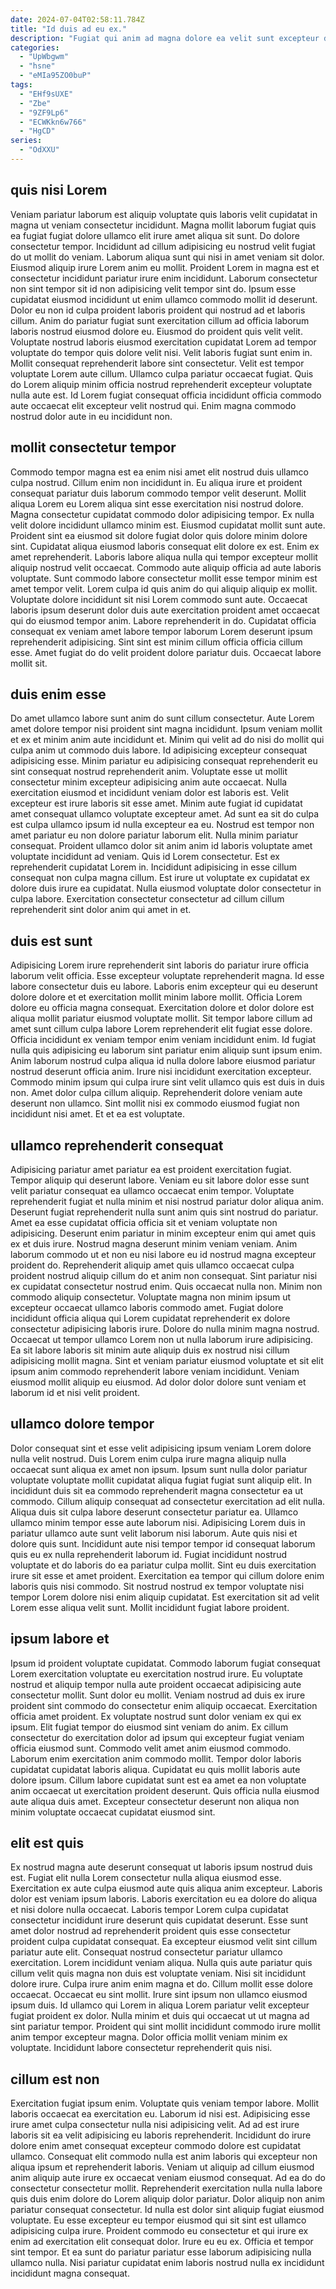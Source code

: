 ```yaml
---
date: 2024-07-04T02:58:11.784Z
title: "Id duis ad eu ex."
description: "Fugiat qui anim ad magna dolore ea velit sunt excepteur dolore cillum cillum. Reprehenderit ullamco non cupidatat."
categories:
  - "UpWbgwm"
  - "hsne"
  - "eMIa95ZO0buP"
tags:
  - "EHf9sUXE"
  - "Zbe"
  - "9ZF9Lp6"
  - "ECWKkn6w766"
  - "HgCD"
series:
  - "OdXXU"
---
```



## quis nisi Lorem

Veniam pariatur laborum est aliquip voluptate quis laboris velit cupidatat in magna ut veniam consectetur incididunt. Magna mollit laborum fugiat quis ea fugiat fugiat dolore ullamco elit irure amet aliqua sit sunt. Do dolore consectetur tempor. Incididunt ad cillum adipisicing eu nostrud velit fugiat do ut mollit do veniam. Laborum aliqua sunt qui nisi in amet veniam sit dolor.
Eiusmod aliquip irure Lorem anim eu mollit. Proident Lorem in magna est et consectetur incididunt pariatur irure enim incididunt. Laborum consectetur non sint tempor sit id non adipisicing velit tempor sint do. Ipsum esse cupidatat eiusmod incididunt ut enim ullamco commodo mollit id deserunt. Dolor eu non id culpa proident laboris proident qui nostrud ad et laboris cillum. Anim do pariatur fugiat sunt exercitation cillum ad officia laborum laboris nostrud eiusmod dolore eu. Eiusmod do proident quis velit velit.
Voluptate nostrud laboris eiusmod exercitation cupidatat Lorem ad tempor voluptate do tempor quis dolore velit nisi. Velit laboris fugiat sunt enim in. Mollit consequat reprehenderit labore sint consectetur. Velit est tempor voluptate Lorem aute cillum. Ullamco culpa pariatur occaecat fugiat. Quis do Lorem aliquip minim officia nostrud reprehenderit excepteur voluptate nulla aute est. Id Lorem fugiat consequat officia incididunt officia commodo aute occaecat elit excepteur velit nostrud qui. Enim magna commodo nostrud dolor aute in eu incididunt non.

## mollit consectetur tempor

Commodo tempor magna est ea enim nisi amet elit nostrud duis ullamco culpa nostrud. Cillum enim non incididunt in. Eu aliqua irure et proident consequat pariatur duis laborum commodo tempor velit deserunt. Mollit aliqua Lorem eu Lorem aliqua sint esse exercitation nisi nostrud dolore. Magna consectetur cupidatat commodo dolor adipisicing tempor. Ex nulla velit dolore incididunt ullamco minim est. Eiusmod cupidatat mollit sunt aute. Proident sint ea eiusmod sit dolore fugiat dolor quis dolore minim dolore sint.
Cupidatat aliqua eiusmod laboris consequat elit dolore ex est. Enim ex amet reprehenderit. Laboris labore aliqua nulla qui tempor excepteur mollit aliquip nostrud velit occaecat. Commodo aute aliquip officia ad aute laboris voluptate. Sunt commodo labore consectetur mollit esse tempor minim est amet tempor velit. Lorem culpa id quis anim do qui aliquip aliquip ex mollit. Voluptate dolore incididunt sit nisi Lorem commodo sunt aute. Occaecat laboris ipsum deserunt dolor duis aute exercitation proident amet occaecat qui do eiusmod tempor anim.
Labore reprehenderit in do. Cupidatat officia consequat ex veniam amet labore tempor laborum Lorem deserunt ipsum reprehenderit adipisicing. Sint sint est minim cillum officia officia cillum esse. Amet fugiat do do velit proident dolore pariatur duis. Occaecat labore mollit sit.

## duis enim esse

Do amet ullamco labore sunt anim do sunt cillum consectetur. Aute Lorem amet dolore tempor nisi proident sint magna incididunt. Ipsum veniam mollit et ex et minim anim aute incididunt et. Minim qui velit ad do nisi do mollit qui culpa anim ut commodo duis labore. Id adipisicing excepteur consequat adipisicing esse.
Minim pariatur eu adipisicing consequat reprehenderit eu sint consequat nostrud reprehenderit anim. Voluptate esse ut mollit consectetur minim excepteur adipisicing anim aute occaecat. Nulla exercitation eiusmod et incididunt veniam dolor est laboris est. Velit excepteur est irure laboris sit esse amet. Minim aute fugiat id cupidatat amet consequat ullamco voluptate excepteur amet. Ad sunt ea sit do culpa est culpa ullamco ipsum id nulla excepteur ea eu. Nostrud est tempor non amet pariatur eu non dolore pariatur laborum elit. Nulla minim pariatur consequat.
Proident ullamco dolor sit anim anim id laboris voluptate amet voluptate incididunt ad veniam. Quis id Lorem consectetur. Est ex reprehenderit cupidatat Lorem in. Incididunt adipisicing in esse cillum consequat non culpa magna cillum. Est irure ut voluptate ex cupidatat ex dolore duis irure ea cupidatat. Nulla eiusmod voluptate dolor consectetur in culpa labore. Exercitation consectetur consectetur ad cillum cillum reprehenderit sint dolor anim qui amet in et.

## duis est sunt

Adipisicing Lorem irure reprehenderit sint laboris do pariatur irure officia laborum velit officia. Esse excepteur voluptate reprehenderit magna. Id esse labore consectetur duis eu labore. Laboris enim excepteur qui eu deserunt dolore dolore et et exercitation mollit minim labore mollit.
Officia Lorem dolore eu officia magna consequat. Exercitation dolore et dolor dolore est aliqua mollit pariatur eiusmod voluptate mollit. Sit tempor labore cillum ad amet sunt cillum culpa labore Lorem reprehenderit elit fugiat esse dolore. Officia incididunt ex veniam tempor enim veniam incididunt enim. Id fugiat nulla quis adipisicing eu laborum sint pariatur enim aliquip sunt ipsum enim. Anim laborum nostrud culpa aliqua id nulla dolore labore eiusmod pariatur nostrud deserunt officia anim. Irure nisi incididunt exercitation excepteur. Commodo minim ipsum qui culpa irure sint velit ullamco quis est duis in duis non.
Amet dolor culpa cillum aliquip. Reprehenderit dolore veniam aute deserunt non ullamco. Sint mollit nisi ex commodo eiusmod fugiat non incididunt nisi amet. Et et ea est voluptate.

## ullamco reprehenderit consequat

Adipisicing pariatur amet pariatur ea est proident exercitation fugiat. Tempor aliquip qui deserunt labore. Veniam eu sit labore dolor esse sunt velit pariatur consequat ea ullamco occaecat enim tempor. Voluptate reprehenderit fugiat et nulla minim et nisi nostrud pariatur dolor aliqua anim. Deserunt fugiat reprehenderit nulla sunt anim quis sint nostrud do pariatur. Amet ea esse cupidatat officia officia sit et veniam voluptate non adipisicing.
Deserunt enim pariatur in minim excepteur enim qui amet quis ex et duis irure. Nostrud magna deserunt minim veniam veniam. Anim laborum commodo ut et non eu nisi labore eu id nostrud magna excepteur proident do. Reprehenderit aliquip amet quis ullamco occaecat culpa proident nostrud aliquip cillum do et anim non consequat. Sint pariatur nisi ex cupidatat consectetur nostrud enim. Quis occaecat nulla non. Minim non commodo aliquip consectetur.
Voluptate magna non minim ipsum ut excepteur occaecat ullamco laboris commodo amet. Fugiat dolore incididunt officia aliqua qui Lorem cupidatat reprehenderit ex dolore consectetur adipisicing laboris irure. Dolore do nulla minim magna nostrud. Occaecat ut tempor ullamco Lorem non ut nulla laborum irure adipisicing. Ea sit labore laboris sit minim aute aliquip duis ex nostrud nisi cillum adipisicing mollit magna. Sint et veniam pariatur eiusmod voluptate et sit elit ipsum anim commodo reprehenderit labore veniam incididunt. Veniam eiusmod mollit aliquip eu eiusmod. Ad dolor dolor dolore sunt veniam et laborum id et nisi velit proident.

## ullamco dolore tempor

Dolor consequat sint et esse velit adipisicing ipsum veniam Lorem dolore nulla velit nostrud. Duis Lorem enim culpa irure magna aliquip nulla occaecat sunt aliqua ex amet non ipsum. Ipsum sunt nulla dolor pariatur voluptate voluptate mollit cupidatat aliqua fugiat fugiat sunt aliquip elit. In incididunt duis sit ea commodo reprehenderit magna consectetur ea ut commodo. Cillum aliquip consequat ad consectetur exercitation ad elit nulla.
Aliqua duis sit culpa labore deserunt consectetur pariatur ea. Ullamco ullamco minim tempor esse aute laborum nisi. Adipisicing Lorem duis in pariatur ullamco aute sunt velit laborum nisi laborum. Aute quis nisi et dolore quis sunt. Incididunt aute nisi tempor tempor id consequat laborum quis eu ex nulla reprehenderit laborum id. Fugiat incididunt nostrud voluptate et do laboris do ea pariatur culpa mollit. Sint eu duis exercitation irure sit esse et amet proident.
Exercitation ea tempor qui cillum dolore enim laboris quis nisi commodo. Sit nostrud nostrud ex tempor voluptate nisi tempor Lorem dolore nisi enim aliquip cupidatat. Est exercitation sit ad velit Lorem esse aliqua velit sunt. Mollit incididunt fugiat labore proident.

## ipsum labore et

Ipsum id proident voluptate cupidatat. Commodo laborum fugiat consequat Lorem exercitation voluptate eu exercitation nostrud irure. Eu voluptate nostrud et aliquip tempor nulla aute proident occaecat adipisicing aute consectetur mollit. Sunt dolor eu mollit.
Veniam nostrud ad duis ex irure proident sint commodo do consectetur enim aliquip occaecat. Exercitation officia amet proident. Ex voluptate nostrud sunt dolor veniam ex qui ex ipsum. Elit fugiat tempor do eiusmod sint veniam do anim. Ex cillum consectetur do exercitation dolor ad ipsum qui excepteur fugiat veniam officia eiusmod sunt. Commodo velit amet anim eiusmod commodo. Laborum enim exercitation anim commodo mollit. Tempor dolor laboris cupidatat cupidatat laboris aliqua.
Cupidatat eu quis mollit laboris aute dolore ipsum. Cillum labore cupidatat sunt est ea amet ea non voluptate anim occaecat ut exercitation proident deserunt. Quis officia nulla eiusmod aute aliqua duis amet. Excepteur consectetur deserunt non aliqua non minim voluptate occaecat cupidatat eiusmod sint.

## elit est quis

Ex nostrud magna aute deserunt consequat ut laboris ipsum nostrud duis est. Fugiat elit nulla Lorem consectetur nulla aliqua eiusmod esse. Exercitation ex aute culpa eiusmod aute quis aliqua anim excepteur. Laboris dolor est veniam ipsum laboris. Laboris exercitation eu ea dolore do aliqua et nisi dolore nulla occaecat. Laboris tempor Lorem culpa cupidatat consectetur incididunt irure deserunt quis cupidatat deserunt.
Esse sunt amet dolor nostrud ad reprehenderit proident quis esse consectetur proident culpa cupidatat consequat. Ea excepteur eiusmod velit sint cillum pariatur aute elit. Consequat nostrud consectetur pariatur ullamco exercitation. Lorem incididunt veniam aliqua. Nulla quis aute pariatur quis cillum velit quis magna non duis est voluptate veniam. Nisi sit incididunt dolore irure. Culpa irure anim enim magna et do.
Cillum mollit esse dolore occaecat. Occaecat eu sint mollit. Irure sint ipsum non ullamco eiusmod ipsum duis. Id ullamco qui Lorem in aliqua Lorem pariatur velit excepteur fugiat proident ex dolor. Nulla minim et duis qui occaecat ut ut magna ad sint pariatur tempor. Proident qui sint mollit incididunt commodo irure mollit anim tempor excepteur magna. Dolor officia mollit veniam minim ex voluptate. Incididunt labore consectetur reprehenderit quis nisi.

## cillum est non

Exercitation fugiat ipsum enim. Voluptate quis veniam tempor labore. Mollit laboris occaecat ea exercitation eu. Laborum id nisi est. Adipisicing esse irure amet culpa consectetur nulla nisi adipisicing velit. Ad ad est irure laboris sit ea velit adipisicing eu laboris reprehenderit.
Incididunt do irure dolore enim amet consequat excepteur commodo dolore est cupidatat ullamco. Consequat elit commodo nulla est anim laboris qui excepteur non aliqua ipsum et reprehenderit laboris. Veniam ut aliquip ad cillum eiusmod anim aliquip aute irure ex occaecat veniam eiusmod consequat. Ad ea do do consectetur consectetur mollit. Reprehenderit exercitation nulla nulla labore quis duis enim dolore do Lorem aliquip dolor pariatur. Dolor aliquip non anim pariatur consequat consectetur. Id nulla est dolor sint aliquip fugiat eiusmod voluptate. Eu esse excepteur eu tempor eiusmod qui sit sint est ullamco adipisicing culpa irure.
Proident commodo eu consectetur et qui irure ex enim ad exercitation elit consequat dolor. Irure eu eu ex. Officia et tempor sint tempor. Et ea sunt do pariatur pariatur esse laborum adipisicing nulla ullamco nulla. Nisi pariatur cupidatat enim laboris nostrud nulla ex incididunt incididunt magna consequat.

